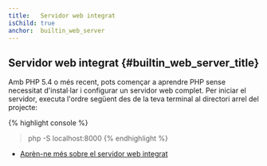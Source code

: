 ```yaml
---
title:   Servidor web integrat
isChild: true
anchor:  builtin_web_server
---
```


## Servidor web integrat {#builtin_web_server_title}

Amb PHP 5.4 o més recent, pots començar a aprendre PHP sense necessitat d'instal·lar i configurar un servidor web
complet. Per iniciar el servidor, executa l'ordre següent des de la teva terminal al directori arrel del projecte:

{% highlight console %}
> php -S localhost:8000
{% endhighlight %}

* [Aprèn-ne més sobre el servidor web integrat][cli-server]


[cli-server]: http://php.net/features.commandline.webserver
